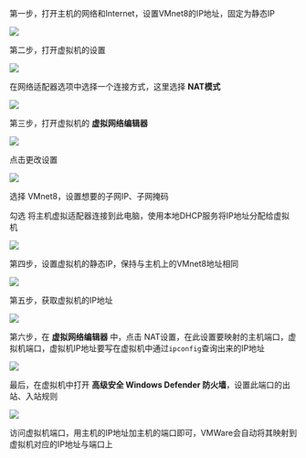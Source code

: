 第一步，打开主机的网络和Internet，设置VMnet8的IP地址，固定为静态IP

![](assets/Pasted%20image%2020250111124452.png)

第二步，打开虚拟机的设置

![](assets/Pasted%20image%2020250111124622.png)

在网络适配器选项中选择一个连接方式，这里选择 **NAT模式**

![](assets/Pasted%20image%2020250111124658.png)

第三步，打开虚拟机的 **虚拟网络编辑器**

![](assets/Pasted%20image%2020250111124553.png)

点击更改设置

![](assets/Pasted%20image%2020250111124744.png)

选择 VMnet8，设置想要的子网IP、子网掩码

勾选 将主机虚拟适配器连接到此电脑，使用本地DHCP服务将IP地址分配给虚拟机

![](assets/Pasted%20image%2020250111125035.png)

第四步，设置虚拟机的静态IP，保持与主机上的VMnet8地址相同

![](assets/Pasted%20image%2020250111125222.png)

第五步，获取虚拟机的IP地址

![](assets/Pasted%20image%2020250111125312.png)

第六步，在 **虚拟网络编辑器** 中，点击 NAT设置，在此设置要映射的主机端口，虚拟机端口，虚拟机IP地址要写在虚拟机中通过`ipconfig`查询出来的IP地址

![](assets/Pasted%20image%2020250111125418.png)

最后，在虚拟机中打开 **高级安全 Windows Defender 防火墙**，设置此端口的出站、入站规则

![](assets/Pasted%20image%2020250111125623.png)

访问虚拟机端口，用主机的IP地址加主机的端口即可，VMWare会自动将其映射到虚拟机对应的IP地址与端口上